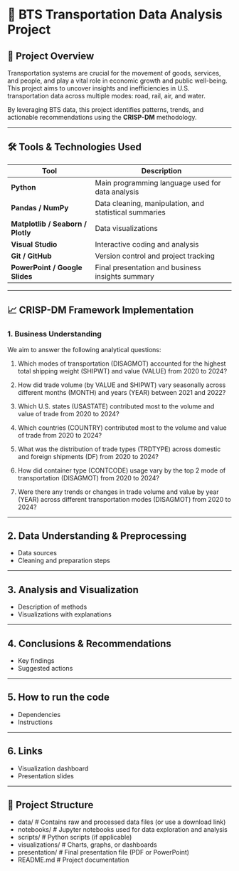 # 🚦 BTS Transportation Data Analysis Project

## 📌 Project Overview

Transportation systems are crucial for the movement of goods, services, and people, and play a vital role in economic growth and public well-being. This project aims to uncover insights and inefficiencies in U.S. transportation data across multiple modes: road, rail, air, and water.

By leveraging BTS data, this project identifies patterns, trends, and actionable recommendations using the **CRISP-DM** methodology.

---

## 🛠 Tools & Technologies Used

| Tool | Description |
|------|-------------|
| **Python** | Main programming language used for data analysis |
| **Pandas / NumPy** | Data cleaning, manipulation, and statistical summaries |
| **Matplotlib / Seaborn / Plotly** | Data visualizations |
| **Visual Studio** | Interactive coding and analysis |
| **Git / GitHub** | Version control and project tracking |
| **PowerPoint / Google Slides** | Final presentation and business insights summary |


---

## 📈 CRISP-DM Framework Implementation

### 1. **Business Understanding**
We aim to answer the following analytical questions:

1. Which modes of transportation (DISAGMOT) accounted for the highest total shipping weight (SHIPWT) and value (VALUE) from 2020 to 2024?

2. How did trade volume (by VALUE and SHIPWT) vary seasonally across different months (MONTH) and years (YEAR) between 2021 and 2022?

3. Which U.S. states (USASTATE) contributed most to the volume and value of trade from 2020 to 2024?

4. Which countries (COUNTRY) contributed most to the volume and value of trade from 2020 to 2024?

5. What was the distribution of trade types (TRDTYPE) across domestic and foreign shipments (DF) from 2020 to 2024?

6. How did container type (CONTCODE) usage vary by the top 2 mode of transportation (DISAGMOT) from 2020 to 2024?

7. Were there any trends or changes in trade volume and value by year (YEAR) across different transportation modes (DISAGMOT) from 2020 to 2024?

---

## 2. Data Understanding & Preprocessing
- Data sources
- Cleaning and preparation steps

---

## 3. Analysis and Visualization
- Description of methods
- Visualizations with explanations

---

## 4. Conclusions & Recommendations
- Key findings
- Suggested actions

---

## 5. How to run the code
- Dependencies
- Instructions

---

## 6. Links
- Visualization dashboard
- Presentation slides

---

## 📁 Project Structure
- data/ # Contains raw and processed data files (or use a download link)
- notebooks/ # Jupyter notebooks used for data exploration and analysis
- scripts/ # Python scripts (if applicable)
- visualizations/ # Charts, graphs, or dashboards
- presentation/ # Final presentation file (PDF or PowerPoint)
- README.md # Project documentation
